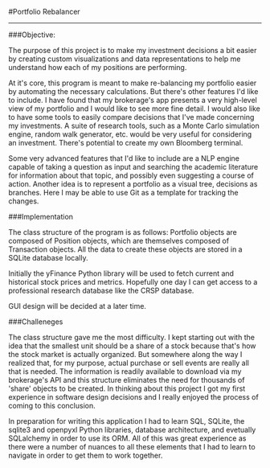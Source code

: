 #Portfolio Rebalancer

---

###Objective:

The purpose of this project is to make my investment decisions a bit easier 
by creating custom visualizations and data representations to help me 
understand how each of my positions are performing.

At it's core, this program is meant to make re-balancing my portfolio easier
by automating the necessary calculations. But there's other features I'd like
to include. I have found that my brokerage's app presents a very high-level 
view of my portfolio and I would like to see more fine detail. I would also 
like to have some tools to easily compare decisions that I've made concerning 
my investments. A suite of research tools, such as a Monte Carlo simulation 
engine, random walk generator, etc. would be very useful for considering an 
investment. There's potential to create my own Bloomberg terminal. 

Some very advanced features that I'd like to include are a NLP engine capable 
of taking a question as input and searching the academic literature for information
about that topic, and possibly even suggesting a course of action. Another 
idea is to represent a portfolio as a visual tree, decisions as branches. Here
I may be able to use Git as a template for tracking the changes. 

###Implementation

The class structure of the program is as follows: Portfolio objects are composed 
of Position objects, which are themselves composed of Transaction objects. All 
the data to create these objects are stored in a SQLite database locally. 

Initially the yFinance Python library will be used to fetch current and 
historical stock prices and metrics. Hopefully one day I can get access to a
professional research database like the CRSP database.

GUI design will be decided at a later time.

###Challeneges 

The class structure gave me the most difficulty. I kept starting out with the  
idea that the smallest unit should be a share of a stock because that's how 
the stock market is actually organized. But somewhere along the way I realized
that, for my purpose, actual purchase or sell events are really all that is
needed. The information is readily available to download via my brokerage's 
API and this structure eliminates the need for thousands of 'share' objects 
to be created. In thinking about this project I got my first experience in 
software design decisions and I really enjoyed the process of coming to this
conclusion. 

In preparation for writing this application I had to learn SQL, SQLite, the 
sqlite3 and openpyxl Python libraries, database architecture, and evetually 
SQLalchemy in order to use its ORM. All of this was great experience as there 
were a number of nuances to all these elements that I had to learn to navigate
in order to get them to work together. 